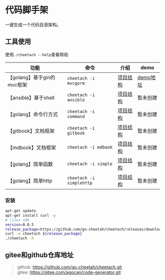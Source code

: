 
# 代码脚手架

一键生成一个代码目录架构。

## 工具使用

使用`./cheetach --help`查看帮助

|功能|命令|介绍|demo|
|---|---|---|---|
|【golang】基于gin的mvc框架|`cheetach -i mvcgorm`|[项目结构](./docs/mvc.md)|[demo地址](https://github.com/AgoCan/mvc-demo)|
|【ansible】基于shell|`cheetach -i ansible`|[项目结构](./docs/ansible.md)|暂未创建|
|【golang】命令行方式|`cheetach -i command`|[项目结构](./docs/command.md)|暂未创建|
|【gitbook】文档框架|`cheetach -i gitbook`|[项目结构](./docs/gitbook.md)|暂未创建|
|【mdbook】文档框架|`cheetach -i mdbook`|[项目结构](./docs/mdbook.md)|暂未创建|
|【golang】简单函数|`cheetach -i simple`|[项目结构](./docs/simple.md)|暂未创建|
|【golang】简单http|`cheetach -i simplehttp`|[项目结构](./docs/http.md)|暂未创建|

### 安装

```bash
apt-get update 
apt-get install curl -y
# linux x86
version=0.0.5
release_package=https://github.com/go-cheetah/cheetach/releases/download/${version}/cheetach-linux-amd64
curl -o cheetach ${release_package}
./cheetach -h
```

## gitee和github仓库地址

> github: https://github.com/go-cheetah/cheetach.git  
> gitee: https://gitee.com/agocan/code-generator.git  